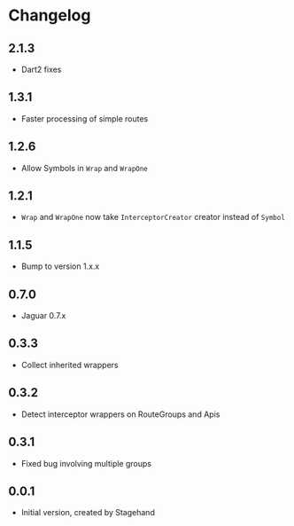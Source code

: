 # Changelog

## 2.1.3

+ Dart2 fixes

## 1.3.1

+ Faster processing of simple routes

## 1.2.6

+ Allow Symbols in `Wrap` and `WrapOne`

## 1.2.1

+ `Wrap` and `WrapOne` now take `InterceptorCreator` creator instead of `Symbol`

## 1.1.5

+ Bump to version 1.x.x

## 0.7.0

+ Jaguar 0.7.x

## 0.3.3
- Collect inherited wrappers

## 0.3.2
- Detect interceptor wrappers on RouteGroups and Apis

## 0.3.1
- Fixed bug involving multiple groups

## 0.0.1

- Initial version, created by Stagehand

